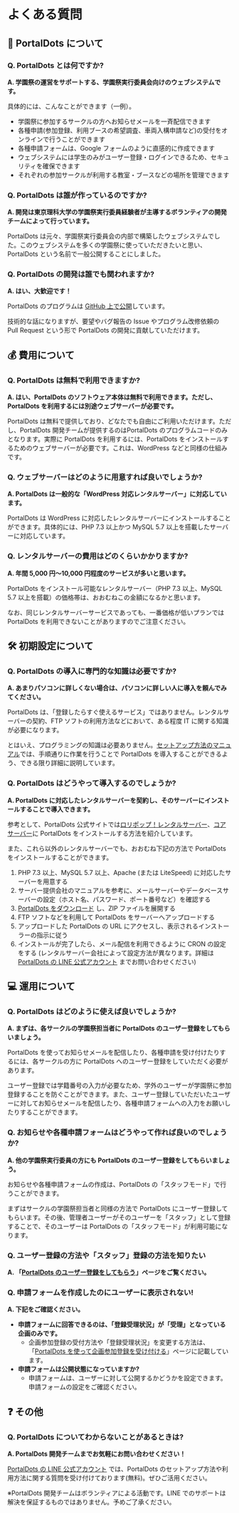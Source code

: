 # よくある質問

## 🤔 PortalDots について <a href="#portaldots-nitsuite" id="portaldots-nitsuite"></a>

### Q. PortalDots とは何ですか? <a href="#q-portaldots-tohadesuka" id="q-portaldots-tohadesuka"></a>

**A. 学園祭の運営をサポートする、学園祭実行委員会向けのウェブシステムです。**

具体的には、こんなことができます（一例）。

* 学園祭に参加するサークルの方へお知らせメールを一斉配信できます
* 各種申請(参加登録、利用ブースの希望調査、車両入構申請など)の受付をオンラインで行うことができます
* 各種申請フォームは、Google フォームのように直感的に作成できます
* ウェブシステムには学生のみがユーザー登録・ログインできるため、セキュリティを確保できます
* それぞれの参加サークルが利用する教室・ブースなどの場所を管理できます

### Q. PortalDots は誰が作っているのですか? <a href="#q-portaldots-hagatteirunodesuka" id="q-portaldots-hagatteirunodesuka"></a>

**A. 開発は東京理科大学の学園祭実行委員経験者が主導するボランティアの開発チームによって行っています。**

PortalDots は元々、学園祭実行委員会の内部で構築したウェブシステムでした。このウェブシステムを多くの学園祭に使っていただきたいと思い、PortalDots という名前で一般公開することにしました。

### Q. PortalDots の開発は誰でも関われますか? <a href="#q-portaldots-nohademowaremasuka" id="q-portaldots-nohademowaremasuka"></a>

**A. はい、大歓迎です！**

PortalDots のプログラムは [GitHub 上で公開](https://github.com/portal-dots/PortalDots)しています。

技術的な話になりますが、要望やバグ報告の Issue やプログラム改修依頼の Pull Request という形で PortalDots の開発に貢献していただけます。

## 💰 費用について <a href="#nitsuite" id="nitsuite"></a>

### Q. PortalDots は無料で利用できますか? <a href="#q-portaldots-hadedekimasuka" id="q-portaldots-hadedekimasuka"></a>

**A. はい、PortalDots のソフトウェア本体は無料で利用できます。ただし、PortalDots を利用するには別途ウェブサーバーが必要です。**

PortalDots は無料で提供しており、どなたでも自由にご利用いただけます。ただし、PortalDots 開発チームが提供するのはPortalDots のプログラムコードのみとなります。実際に PortalDots を利用するには、PortalDots をインストールするためのウェブサーバーが必要です。これは、WordPress などと同様の仕組みです。

### Q. ウェブサーバーはどのように用意すれば良いでしょうか? <a href="#q-webusbhadonoyounisurebaideshouka" id="q-webusbhadonoyounisurebaideshouka"></a>

**A. PortalDots は一般的な「WordPress 対応レンタルサーバー」に対応しています。**

PortalDots は WordPress に対応したレンタルサーバーにインストールすることができます。具体的には、PHP 7.3 以上かつ MySQL 5.7 以上を搭載したサーバーに対応しています。

### Q. レンタルサーバーの費用はどのくらいかかりますか? <a href="#q-rentarusbnohadonokuraikakarimasuka" id="q-rentarusbnohadonokuraikakarimasuka"></a>

**A. 年間 5,000 円〜10,000 円程度のサービスが多いと思います。**

PortalDots をインストール可能なレンタルサーバー（PHP 7.3 以上、MySQL 5.7 以上を搭載）の価格帯は、おおむねこの金額になるかと思います。

なお、同じレンタルサーバーサービスであっても、一番価格が低いプランでは PortalDots を利用できないことがありますのでご注意ください。

## 🛠 初期設定について <a href="#nitsuite" id="nitsuite"></a>

### Q. PortalDots の導入に専門的な知識は必要ですか? <a href="#q-portaldots-noninahadesuka" id="q-portaldots-noninahadesuka"></a>

**A. あまりパソコンに詳しくない場合は、パソコンに詳しい人に導入を頼んでみてください。**

PortalDots は、「登録したらすぐ使えるサービス」ではありません。レンタルサーバーの契約、FTP ソフトの利用方法などにおいて、ある程度 IT に関する知識が必要になります。

とはいえ、プログラミングの知識は必要ありません。[セットアップ方法のマニュアル](setup/install/)では、手順通りに作業を行うことで PortalDots を導入することができるよう、できる限り詳細に説明しています。

### Q. PortalDots はどうやって導入するのでしょうか? <a href="#q-portaldots-hadouyattesurunodeshouka" id="q-portaldots-hadouyattesurunodeshouka"></a>

**A. PortalDots に対応したレンタルサーバーを契約し、そのサーバーにインストールすることで導入できます。**

参考として、PortalDots 公式サイトでは[ロリポップ！レンタルサーバー](setup/install/lolipop/)、[コアサーバー](setup/install/coreserver/)に PortalDots をインストールする方法を紹介しています。

また、これら以外のレンタルサーバーでも、おおむね下記の方法で PortalDots をインストールすることができます。

1. PHP 7.3 以上、MySQL 5.7 以上、Apache (または LiteSpeed) に対応したサーバーを用意する
2. サーバー提供会社のマニュアルを参考に、メールサーバーやデータベースサーバーの設定（ホスト名、パスワード、ポート番号など）を確認する
3. [PortalDots をダウンロード](https://www.portaldots.com/download/) し、ZIP ファイルを展開する
4. FTP ソフトなどを利用して PortalDots をサーバーへアップロードする
5. アップロードした PortalDots の URL にアクセスし、表示されるインストーラーの指示に従う
6. インストールが完了したら、メール配信を利用できるように CRON の設定をする (レンタルサーバー会社によって設定方法が異なります。詳細は [PortalDots の LINE 公式アカウント](https://lin.ee/aeee9s9) までお問い合わせください)

## 💻 運用について <a href="#nitsuite" id="nitsuite"></a>

### Q. PortalDots はどのように使えば良いでしょうか? <a href="#q-portaldots-hadonoyouniebaideshouka" id="q-portaldots-hadonoyouniebaideshouka"></a>

**A. まずは、各サークルの学園祭担当者に PortalDots のユーザー登録をしてもらいましょう。**

PortalDots を使ってお知らせメールを配信したり、各種申請を受け付けたりするには、各サークルの方に PortalDots へのユーザー登録をしていただく必要があります。

ユーザー登録では学籍番号の入力が必要なため、学外のユーザーが学園祭に参加登録することを防ぐことができます。また、ユーザー登録していただいたユーザーに対してお知らせメールを配信したり、各種申請フォームへの入力をお願いしたりすることができます。

### Q. お知らせや各種申請フォームはどうやって作れば良いのでしょうか? <a href="#q-oraseyafmuhadouyatterebainodeshouka" id="q-oraseyafmuhadouyatterebainodeshouka"></a>

**A. 他の学園祭実行委員の方にも PortalDots のユーザー登録をしてもらいましょう。**

お知らせや各種申請フォームの作成は、PortalDots の「スタッフモード」で行うことができます。

まずはサークルの学園祭担当者と同様の方法で PortalDots にユーザー登録してもらいます。その後、管理者ユーザーがそのユーザーを「スタッフ」として登録することで、そのユーザーは PortalDots の「スタッフモード」が利用可能になります。

### Q. ユーザー登録の方法や「スタッフ」登録の方法を知りたい <a href="#q-yznoyasutaffunoworitai" id="q-yznoyasutaffunoworitai"></a>

**A. 「**[**PortalDots のユーザー登録をしてもらう**](setup/user-registration.md)**」ページをご覧ください。**

### Q. 申請フォームを作成したのにユーザーに表示されない! <a href="#q-fmuwoshitanoniyznisarenai" id="q-fmuwoshitanoniyznisarenai"></a>

**A. 下記をご確認ください。**

* **申請フォームに回答できるのは、「登録受理状況」が「受理」となっている企画のみです。**
  * 企画参加登録の受付方法や「登録受理状況」を変更する方法は、「[PortalDots を使って企画参加登録を受け付ける](features/circle-registration.md)」ページに記載しています。
* **申請フォームは公開状態になっていますか?**
  * 申請フォームは、ユーザーに対して公開するかどうかを設定できます。申請フォームの設定をご確認ください。

## ❓ その他 <a href="#sono" id="sono"></a>

### Q. PortalDots についてわからないことがあるときは? <a href="#q-portaldots-nitsuitewakaranaikotogaarutokiha" id="q-portaldots-nitsuitewakaranaikotogaarutokiha"></a>

**A. PortalDots 開発チームまでお気軽にお問い合わせください！**

[PortalDots の LINE 公式アカウント](https://lin.ee/aeee9s9) では、PortalDots のセットアップ方法や利用方法に関する質問を受け付けております(無料)。ぜひご活用ください。

※PortalDots 開発チームはボランティアによる活動です。LINE でのサポートは解決を保証するものではありません。予めご了承ください。
